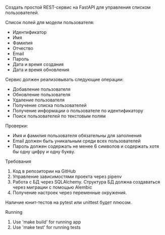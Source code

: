 Создать простой REST-сервис на FastAPI для управления списком пользователей. 
 
Список полей для модели пользователя: 
- Идентификатор 
- Имя 
- Фамилия 
- Отчество 
- Email 
- Пароль 
- Дата и время создания 
- Дата и время обновления 
 
Сервис должен реализовывать следующие операции: 
- Добавление пользователя 
- Обновление пользователя 
- Удаление пользователя 
- Получение списка пользователей 
- Получение информации о пользователе по идентификатору 
- Поиск пользователей по текстовым полям 
 
Проверки: 
- Имя и фамилия пользователя обязательны для заполнения 
- Email должен быть уникальным среди всех пользователей 
- Пароль должен содержать не менее 6 символов и содержать хотя бы одну цифру и 
одну букву. 
 
Требования 
1. Код в репозитории на GitHub 
2. Управление зависимостями проекта через pipenv 
3. Работа с БД через SQLAlchemy. Структура БД должна создаваться через миграции с 
помощью Alembic 
4. Получение настроек через переменные окружения. 
 
Наличие юнит-тестов на pytest или unittest будет плюсом. 


Running
1. Use 'make build' for running app
2. Use 'make test' for running tests
